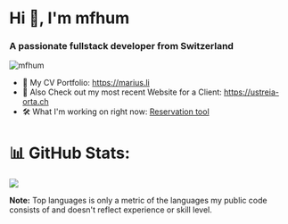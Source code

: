 <h1>Hi 👋, I'm mfhum</h1>
<h3>A passionate fullstack developer from Switzerland</h3>

<p> <img src="https://komarev.com/ghpvc/?username=mfhum&label=Profile%20views&color=0e75b6&style=flat" alt="mfhum" /> </p>
<ul>
	<li>🔭 My CV Portfolio: <a href="https://marius.li" target="_blank">https://marius.li</a></li>
	<li>🐝 Also Check out my most recent Website for a Client: <a href="https://ustreia-orta.ch" target="_blank">https://ustreia-orta.ch</a></li>
	<li>🛠️ What I'm working on right now: <a href="https://github.com/mfhum/RestaurantReservation" target="_blank">Reservation tool</a></li>
</ul>

# 📊 GitHub Stats:
![](https://github-readme-stats.vercel.app/api/top-langs/?username=mfhum&theme=dark&hide_border=false&include_all_commits=false&count_private=true&layout=compact)

<b>Note:</b> Top languages is only a metric of the languages my public code consists of and doesn't reflect experience or skill level.
